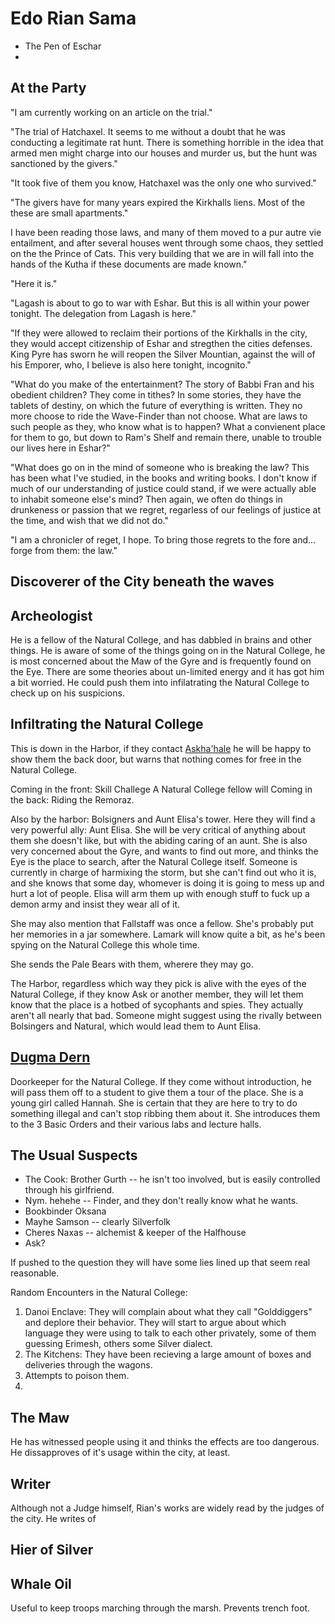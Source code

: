 # Edo Rian Sama
 - The Pen of Eschar
 - 

## At the Party

"I am currently working on an article on the trial."

"The trial of Hatchaxel. It seems to me without a doubt that he was conducting a legitimate rat hunt. There is something horrible in the idea that armed men might charge into our houses and murder us, but the hunt was sanctioned by the givers."

"It took five of them you know, Hatchaxel was the only one who survived."



"The givers have for many years expired the Kirkhalls liens. Most of the these are small apartments."

I have been reading those laws, and many of them moved to a pur autre vie entailment, and after several houses went through some chaos, they settled on the the Prince of Cats. This very building that we are in will fall into the hands of the Kutha if these documents are made known."

"Here it is."

"Lagash is about to go to war with Eshar. But this is all within your power tonight. The delegation from Lagash is here."

"If they were allowed to reclaim their portions of the Kirkhalls in the city, they would accept citizenship of Eshar and stregthen the cities defenses. King Pyre has sworn he will reopen the Silver Mountian, against the will of his Emporer, who, I believe is also here tonight, incognito."

"What do you make of the entertainment? The story of Babbi Fran and his obedient children? They come in tithes? In some stories, they have the tablets of destiny, on which the future of everything is written. They no more choose to ride the Wave-Finder than not choose. What are laws to such people as they, who know what is to happen? What a convienent place for them to go, but down to Ram's Shelf and remain there, unable to trouble our lives here in Eshar?"

"What does go on in the mind of someone who is breaking the law? This has been what I've studied, in the books and writing books. I don't know if much of our understanding of justice could stand, if we were actually able to inhabit someone else's mind? Then again, we often do things in drunkeness or passion that we regret, regarless of our feelings of justice at the time, and wish that we did not do."

"I am a chronicler of reget, I hope. To bring those regrets to the fore and... forge from them: the law." 

## Discoverer of the City beneath the waves

## Archeologist

He is a fellow of the Natural College, and has dabbled in brains and other things. He is aware of some of the things going on in the Natural College, he is most concerned about the Maw of the Gyre and is frequently found on the Eye. There are some theories about un-limited energy and it has got him a bit worried. He could push them into infilatrating the Natural College to check up on his suspicions. 

## Infiltrating the Natural College

This is down in the Harbor, if they contact [Askha'hale](/p/askhahale.md) he will be happy to show them the back door, but warns that nothing comes for free in the Natural College.

Coming in the front: Skill Challege A Natural College fellow will 
Coming in the back: Riding the Remoraz.

Also by the harbor: Bolsigners and Aunt Elisa's tower. Here they will find a very powerful ally: Aunt Elisa. She will be very critical of anything about them she doesn't like, but with the abiding caring of an aunt. She is also very concerned about the Gyre, and wants to find out more, and thinks the Eye is the place to search, after the Natural College itself. Someone is currently in charge of harmixing the storm, but she can't find out who it is, and she knows that some day, whomever is doing it is going to mess up and hurt a lot of people. Elisa will arm them up with enough stuff to fuck up a demon army and insist they wear all of it.

She may also mention that Fallstaff was once a fellow. She's probably put her memories in a jar somewhere. Lamark will know quite a bit, as he's been spying on the Natural College this whole time.

She sends the Pale Bears with them, wherere they may go.

The Harbor, regardless which way they pick is alive with the eyes of the Natural College, if they know Ask or another member, they will let them know that the place is a hotbed of sycophants and spies. They actually aren't all nearly that bad. Someone might suggest using the rivally between Bolsingers and Natural, which would lead them to Aunt Elisa.

## [Dugma Dern](/p/dern.md)

Doorkeeper for the Natural College. If they come without introduction, he will pass them off to a student to give them a tour of the place. She is a young girl called Hannah. She is certain that they are here to try to do something illegal and can't stop ribbing them about it. She introduces them to the 3 Basic Orders and their various labs and lecture halls. 

## The Usual Suspects

 * The Cook: Brother Gurth -- he isn't too involved, but is easily controlled through his girlfriend.
 * Nym. hehehe -- Finder, and they don't really know what he wants.
 * Bookbinder Oksana
 * Mayhe Samson -- clearly Silverfolk
 * Cheres Naxas -- alchemist & keeper of the Halfhouse
 * Ask?

If pushed to the question they will have some lies lined up that seem real reasonable.

Random Encounters in the Natural College:
1. Danoi Enclave: They will complain about what they call "Golddiggers" and deplore their behavior. They will start to argue about which language they were using to talk to each other privately, some of them guessing Erimesh, others some Silver dialect.
2. The Kitchens: They have been recieving a large amount of boxes and deliveries through the wagons.
3. Attempts to poison them.
4.


## The Maw

He has witnessed people using it and thinks the effects are too dangerous. He dissapproves of it's usage within the city, at least.

## Writer

Although not a Judge himself, Rian's works are widely read by the judges of the city. He writes of 

## Hier of Silver

## Whale Oil

Useful to keep troops marching through the marsh. Prevents trench foot.

